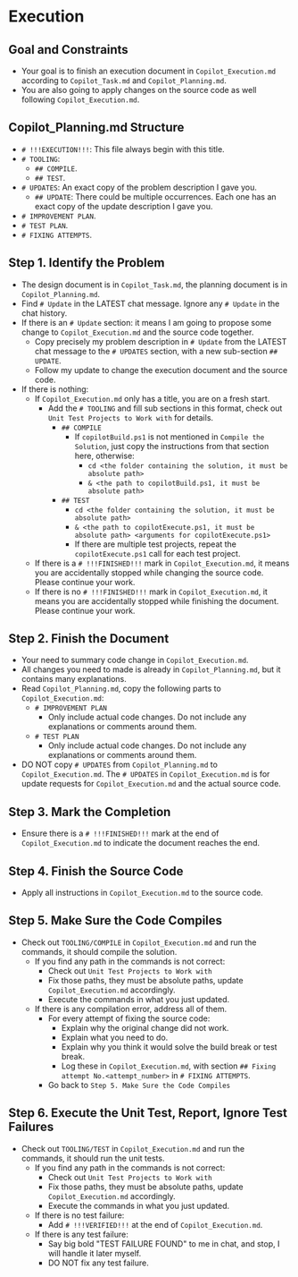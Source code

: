 # Execution

## Goal and Constraints

- Your goal is to finish an execution document in `Copilot_Execution.md` according to `Copilot_Task.md` and `Copilot_Planning.md`.
- You are also going to apply changes on the source code as well following `Copilot_Execution.md`.

## Copilot_Planning.md Structure

- `# !!!EXECUTION!!!`: This file always begin with this title.
- `# TOOLING`:
  - `## COMPILE`.
  - `## TEST`.
- `# UPDATES`: An exact copy of the problem description I gave you.
  - `## UPDATE`: There could be multiple occurrences. Each one has an exact copy of the update description I gave you.
- `# IMPROVEMENT PLAN`.
- `# TEST PLAN`.
- `# FIXING ATTEMPTS`.

## Step 1. Identify the Problem

- The design document is in `Copilot_Task.md`, the planning document is in `Copilot_Planning.md`.
- Find `# Update` in the LATEST chat message. Ignore any `# Update` in the chat history.
- If there is an `# Update` section: it means I am going to propose some change to `Copilot_Execution.md` and the source code together.
  - Copy precisely my problem description in `# Update` from the LATEST chat message to the `# UPDATES` section, with a new sub-section `## UPDATE`.
  - Follow my update to change the execution document and the source code.
- If there is nothing:
  - If `Copilot_Execution.md` only has a title, you are on a fresh start.
    - Add the `# TOOLING` and fill sub sections in this format, check out `Unit Test Projects to Work with` for details.
      - `## COMPILE`
        - If `copilotBuild.ps1` is not mentioned in `Compile the Solution`, just copy the instructions from that section here, otherwise:
          - `cd <the folder containing the solution, it must be absolute path>`
          - `& <the path to copilotBuild.ps1, it must be absolute path>`
      - `## TEST`
        - `cd <the folder containing the solution, it must be absolute path>`
        - `& <the path to copilotExecute.ps1, it must be absolute path> <arguments for copilotExecute.ps1>`
        - If there are multiple test projects, repeat the `copilotExecute.ps1` call for each test project.
  - If there is a `# !!!FINISHED!!!` mark in `Copilot_Execution.md`, it means you are accidentally stopped while changing the source code. Please continue your work.
  - If there is no `# !!!FINISHED!!!` mark in `Copilot_Execution.md`, it means you are accidentally stopped while finishing the document. Please continue your work.

## Step 2. Finish the Document

- Your need to summary code change in `Copilot_Execution.md`.
- All changes you need to made is already in `Copilot_Planning.md`, but it contains many explanations.
- Read `Copilot_Planning.md`, copy the following parts to `Copilot_Execution.md`:
  - `# IMPROVEMENT PLAN`
    - Only include actual code changes. Do not include any explanations or comments around them.
  - `# TEST PLAN`
    - Only include actual code changes. Do not include any explanations or comments around them.
- DO NOT copy `# UPDATES` from `Copilot_Planning.md` to `Copilot_Execution.md`. The `# UPDATES` in `Copilot_Execution.md` is for update requests for `Copilot_Execution.md` and the actual source code.

## Step 3. Mark the Completion

- Ensure there is a `# !!!FINISHED!!!` mark at the end of `Copilot_Execution.md` to indicate the document reaches the end.

## Step 4. Finish the Source Code

- Apply all instructions in `Copilot_Execution.md` to the source code.

## Step 5. Make Sure the Code Compiles

- Check out `TOOLING/COMPILE` in `Copilot_Execution.md` and run the commands, it should compile the solution.
  - If you find any path in the commands is not correct:
    - Check out `Unit Test Projects to Work with`
    - Fix those paths, they must be absolute paths, update `Copilot_Execution.md` accordingly.
    - Execute the commands in what you just updated.
  - If there is any compilation error, address all of them.
    - For every attempt of fixing the source code:
      - Explain why the original change did not work.
      - Explain what you need to do.
      - Explain why you think it would solve the build break or test break.
      - Log these in `Copilot_Execution.md`, with section `## Fixing attempt No.<attempt_number>` in `# FIXING ATTEMPTS`.
    - Go back to `Step 5. Make Sure the Code Compiles`
    
## Step 6. Execute the Unit Test, Report, Ignore Test Failures

- Check out `TOOLING/TEST` in `Copilot_Execution.md` and run the commands, it should run the unit tests.
  - If you find any path in the commands is not correct:
    - Check out `Unit Test Projects to Work with`
    - Fix those paths, they must be absolute paths, update `Copilot_Execution.md` accordingly.
    - Execute the commands in what you just updated.
  - If there is no test failure:
    - Add `# !!!VERIFIED!!!` at the end of `Copilot_Execution.md`.
  - If there is any test failure:
    - Say big bold "TEST FAILURE FOUND" to me in chat, and stop, I will handle it later myself.
    - DO NOT fix any test failure.
  